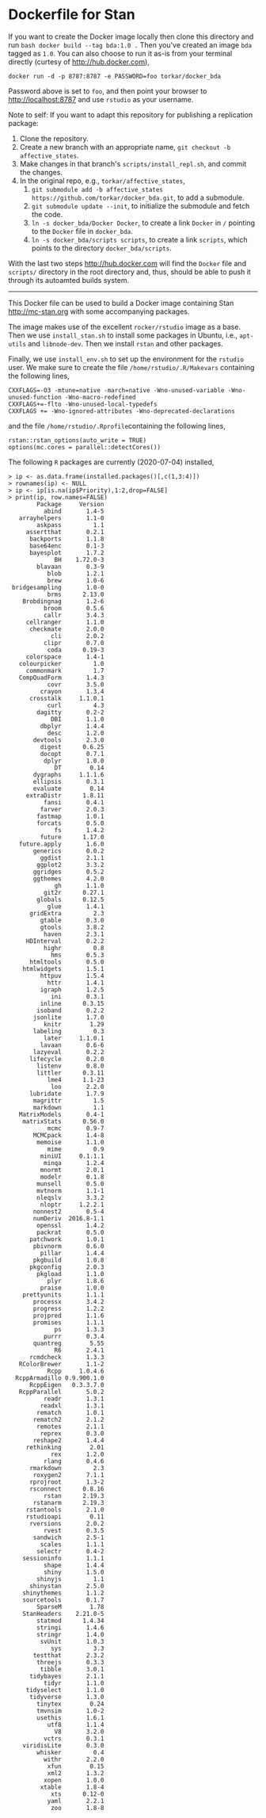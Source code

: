 # Dockerfile for Stan

If you want to create the Docker image locally then clone this directory and run `bash docker build --tag bda:1.0 .` Then you've created an image `bda` tagged as `1.0`. You can also choose to run it as-is from your terminal directly (curtesy of <http://hub.docker.com>),

```{bash}
docker run -d -p 8787:8787 -e PASSWORD=foo torkar/docker_bda
```

Password above is set to `foo`, and then point your browser to <http://localhost:8787> and use `rstudio` as your username.

Note to self: If you want to adapt this repository for publishing a replication package:

1. Clone the repository.
2. Create a new branch with an appropriate name, `git checkout -b affective_states`.
3. Make changes in that branch's `scripts/install_repl.sh`, and commit the changes.
4. In the original repo, e.g., `torkar/affective_states`,
    1. `git submodule add -b affective_states https://github.com/torkar/docker_bda.git`, to add a submodule.
    2. `git submodule update --init`, to initialize the submodule and fetch the code.
    3. `ln -s docker_bda/Docker Docker`, to create a link `Docker` in `/` pointing to the `Docker` file in `docker_bda`.
    4. `ln -s docker_bda/scripts scripts`, to create a link `scripts`, which points to the directory `docker_bda/scripts`. 

With the last two steps <http://hub.docker.com> will find the `Docker` file and `scripts/` directory in the root directory and, thus, should be able to push it through its autoamted builds system.

***

This Docker file can be used to build a Docker image containing Stan <http://mc-stan.org> with some accompanying packages.

The image makes use of the excellent `rocker/rstudio` image as a base. Then we use `install_stan.sh` to install some packages in Ubuntu, i.e., `apt-utils` and `libnode-dev`. Then we install `rstan` and other packages.

Finally, we use `install_env.sh` to set up the environment for the `rstudio` user. We make sure to create the file `/home/rstudio/.R/Makevars` containing the following lines,

```{bash}
CXXFLAGS=-O3 -mtune=native -march=native -Wno-unused-variable -Wno-unused-function -Wno-macro-redefined
CXXFLAGS+=-flto -Wno-unused-local-typedefs
CXXFLAGS += -Wno-ignored-attributes -Wno-deprecated-declarations
```

and the file `/home/rstudio/.Rprofile`containing the following lines,

```{bash}
rstan::rstan_options(auto_write = TRUE)
options(mc.cores = parallel::detectCores())
```

The following `R` packages are currently (2020-07-04) installed,

```{R}
> ip <- as.data.frame(installed.packages()[,c(1,3:4)])
> rownames(ip) <- NULL
> ip <- ip[is.na(ip$Priority),1:2,drop=FALSE]
> print(ip, row.names=FALSE)
        Package     Version
          abind       1.4-5
   arrayhelpers       1.1-0
        askpass         1.1
     assertthat       0.2.1
      backports       1.1.8
      base64enc       0.1-3
      bayesplot       1.7.2
             BH    1.72.0-3
        blavaan       0.3-9
           blob       1.2.1
           brew       1.0-6
 bridgesampling       1.0-0
           brms      2.13.0
    Brobdingnag       1.2-6
          broom       0.5.6
          callr       3.4.3
     cellranger       1.1.0
      checkmate       2.0.0
            cli       2.0.2
          clipr       0.7.0
           coda      0.19-3
     colorspace       1.4-1
   colourpicker         1.0
     commonmark         1.7
   CompQuadForm       1.4.3
           covr       3.5.0
         crayon       1.3.4
      crosstalk     1.1.0.1
           curl         4.3
        dagitty       0.2-2
            DBI       1.1.0
         dbplyr       1.4.4
           desc       1.2.0
       devtools       2.3.0
         digest      0.6.25
         docopt       0.7.1
          dplyr       1.0.0
             DT        0.14
       dygraphs     1.1.1.6
       ellipsis       0.3.1
       evaluate        0.14
     extraDistr      1.8.11
          fansi       0.4.1
         farver       2.0.3
        fastmap       1.0.1
        forcats       0.5.0
             fs       1.4.2
         future      1.17.0
   future.apply       1.6.0
       generics       0.0.2
         ggdist       2.1.1
        ggplot2       3.3.2
       ggridges       0.5.2
       ggthemes       4.2.0
             gh       1.1.0
          git2r      0.27.1
        globals      0.12.5
           glue       1.4.1
      gridExtra         2.3
         gtable       0.3.0
         gtools       3.8.2
          haven       2.3.1
     HDInterval       0.2.2
          highr         0.8
            hms       0.5.3
      htmltools       0.5.0
    htmlwidgets       1.5.1
         httpuv       1.5.4
           httr       1.4.1
         igraph       1.2.5
            ini       0.3.1
         inline      0.3.15
        isoband       0.2.2
       jsonlite       1.7.0
          knitr        1.29
       labeling         0.3
          later     1.1.0.1
         lavaan       0.6-6
       lazyeval       0.2.2
      lifecycle       0.2.0
        listenv       0.8.0
        littler      0.3.11
           lme4      1.1-23
            loo       2.2.0
      lubridate       1.7.9
       magrittr         1.5
       markdown         1.1
   MatrixModels       0.4-1
    matrixStats      0.56.0
           mcmc       0.9-7
       MCMCpack       1.4-8
        memoise       1.1.0
           mime         0.9
         miniUI     0.1.1.1
          minqa       1.2.4
         mnormt       2.0.1
         modelr       0.1.8
        munsell       0.5.0
        mvtnorm       1.1-1
        nleqslv       3.3.2
         nloptr     1.2.2.1
       nonnest2       0.5-4
       numDeriv  2016.8-1.1
        openssl       1.4.2
        packrat       0.5.0
      patchwork       1.0.1
       pbivnorm       0.6.0
         pillar       1.4.4
       pkgbuild       1.0.8
      pkgconfig       2.0.3
        pkgload       1.1.0
           plyr       1.8.6
         praise       1.0.0
    prettyunits       1.1.1
       processx       3.4.2
       progress       1.2.2
       projpred       1.1.6
       promises       1.1.1
             ps       1.3.3
          purrr       0.3.4
       quantreg        5.55
             R6       2.4.1
      rcmdcheck       1.3.3
   RColorBrewer       1.1-2
           Rcpp     1.0.4.6
  RcppArmadillo 0.9.900.1.0
      RcppEigen   0.3.3.7.0
   RcppParallel       5.0.2
          readr       1.3.1
         readxl       1.3.1
        rematch       1.0.1
       rematch2       2.1.2
        remotes       2.1.1
         reprex       0.3.0
       reshape2       1.4.4
     rethinking        2.01
            rex       1.2.0
          rlang       0.4.6
      rmarkdown         2.3
       roxygen2       7.1.1
      rprojroot       1.3-2
      rsconnect      0.8.16
          rstan      2.19.3
       rstanarm      2.19.3
     rstantools       2.1.0
     rstudioapi        0.11
      rversions       2.0.2
          rvest       0.3.5
       sandwich       2.5-1
         scales       1.1.1
        selectr       0.4-2
    sessioninfo       1.1.1
          shape       1.4.4
          shiny       1.5.0
        shinyjs         1.1
      shinystan       2.5.0
    shinythemes       1.1.2
    sourcetools       0.1.7
        SparseM        1.78
    StanHeaders    2.21.0-5
        statmod      1.4.34
        stringi       1.4.6
        stringr       1.4.0
         svUnit       1.0.3
            sys         3.3
       testthat       2.3.2
        threejs       0.3.3
         tibble       3.0.1
      tidybayes       2.1.1
          tidyr       1.1.0
     tidyselect       1.1.0
      tidyverse       1.3.0
        tinytex        0.24
        tmvnsim       1.0-2
        usethis       1.6.1
           utf8       1.1.4
             V8       3.2.0
          vctrs       0.3.1
    viridisLite       0.3.0
        whisker         0.4
          withr       2.2.0
           xfun        0.15
           xml2       1.3.2
          xopen       1.0.0
         xtable       1.8-4
            xts      0.12-0
           yaml       2.2.1
            zoo       1.8-8
```
